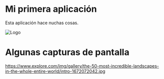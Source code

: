 # Mi primera aplicación

Esta aplicación hace nuchas cosas.




![Logo](https://dev-to-uploads.s3.amazonaws.com/uploads/articles/th5xamgrr6se0x5ro4g6.png)


# Algunas capturas de pantalla

https://www.explore.com/img/gallery/the-50-most-incredible-landscapes-in-the-whole-entire-world/intro-1672072042.jpg
